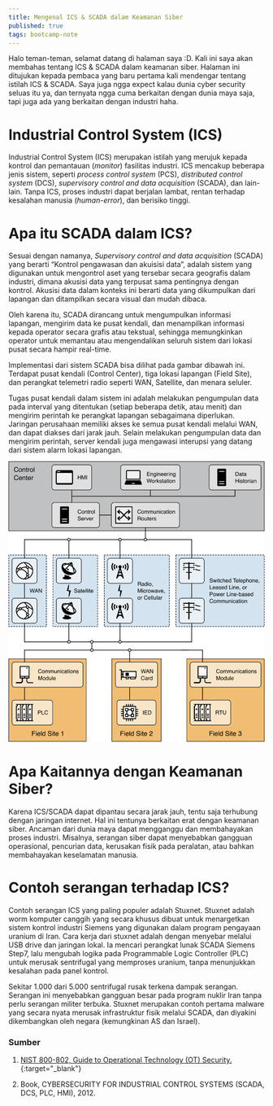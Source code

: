```yaml
---
title: Mengenal ICS & SCADA dalam Keamanan Siber
published: true
tags: bootcamp-note
---
```


Halo teman-teman, selamat datang di halaman saya :D. Kali ini saya akan membahas tentang ICS & SCADA dalam keamanan siber. Halaman ini ditujukan kepada pembaca yang baru pertama kali mendengar tentang istilah ICS & SCADA. Saya juga ngga expect kalau dunia cyber security seluas itu ya, dan ternyata ngga cuma berkaitan dengan dunia maya saja, tapi juga ada yang berkaitan dengan industri haha.

# Industrial Control System (ICS)

Industrial Control System (ICS) merupakan istilah yang merujuk kepada kontrol dan pemantauan (*monitor*) fasilitas industri. ICS mencakup beberapa jenis sistem, seperti *process control system* (PCS), *distributed control system* (DCS), *supervisory control and data acquisition* (SCADA), dan lain-lain. Tanpa ICS, proses industri dapat berjalan lambat, rentan terhadap kesalahan manusia (*human-error*), dan berisiko tinggi.

# Apa itu SCADA dalam ICS?

Sesuai dengan namanya, *Supervisory control and data acquisition* (SCADA) yang berarti “Kontrol pengawasan dan akuisisi data”, adalah sistem yang digunakan untuk mengontrol aset yang tersebar secara geografis dalam industri, dimana akusisi data yang terpusat sama pentingnya dengan kontrol. Akusisi data dalam konteks ini berarti data yang dikumpulkan dari lapangan dan ditampilkan secara visual dan mudah dibaca. 

Oleh karena itu, SCADA dirancang untuk mengumpulkan informasi lapangan, mengirim data ke pusat kendali, dan menampilkan informasi kepada operator secara grafis atau tekstual, sehingga memungkinkan operator untuk memantau atau mengendalikan seluruh sistem dari lokasi pusat secara hampir real-time.

Implementasi dari sistem SCADA bisa dilihat pada gambar dibawah ini. Terdapat pusat kendali (Control Center), tiga lokasi lapangan (Field Site), dan perangkat telemetri radio seperti WAN, Satellite, dan menara seluler. 

Tugas pusat kendali dalam sistem ini adalah melakukan pengumpulan data pada interval yang ditentukan (setiap beberapa detik, atau menit) dan mengirim perintah ke perangkat lapangan sebagaimana diperlukan. Jaringan perusahaan memiliki akses ke semua pusat kendali melalui WAN, dan dapat diakses dari jarak jauh. Selain melakukan pengumpulan data dan mengirim perintah, server kendali juga mengawasi interupsi yang datang dari sistem alarm lokasi lapangan.

![alt text](/assets/images/2025-06-12/image.png)

# Apa Kaitannya dengan Keamanan Siber?

Karena ICS/SCADA dapat dipantau secara jarak jauh, tentu saja terhubung dengan jaringan internet. Hal ini tentunya berkaitan erat dengan keamanan siber. Ancaman dari dunia maya dapat mengganggu dan membahayakan proses industri. Misalnya, serangan siber dapat menyebabkan gangguan operasional, pencurian data, kerusakan fisik pada peralatan, atau bahkan membahayakan keselamatan manusia. 

# Contoh serangan terhadap ICS?

Contoh serangan ICS yang paling populer adalah Stuxnet. Stuxnet adalah worm komputer canggih yang secara khusus dibuat untuk menargetkan sistem kontrol industri Siemens yang digunakan dalam program pengayaan uranium di Iran. Cara kerja dari stuxnet adalah dengan menyebar melalui USB drive dan jaringan lokal. Ia mencari perangkat lunak SCADA Siemens Step7, lalu mengubah logika pada Programmable Logic Controller (PLC) untuk merusak sentrifugal yang memproses uranium, tanpa menunjukkan kesalahan pada panel kontrol.

Sekitar 1.000 dari 5.000 sentrifugal rusak terkena dampak serangan. Serangan ini menyebabkan gangguan besar pada program nuklir Iran tanpa perlu serangan militer terbuka. Stuxnet merupakan contoh pertama malware yang secara nyata merusak infrastruktur fisik melalui SCADA, dan diyakini dikembangkan oleh negara (kemungkinan AS dan Israel).

### Sumber
1. [NIST 800-802, Guide to Operational Technology (OT) Security.](https://nvlpubs.nist.gov/nistpubs/SpecialPublications/NIST.SP.800-82r3.ipd.pdf){:target="_blank"}

2. Book, CYBERSECURITY FOR INDUSTRIAL CONTROL SYSTEMS (SCADA, DCS, PLC, HMI), 2012.

